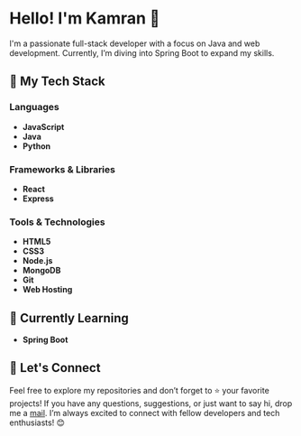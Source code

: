 # Hello! I'm Kamran 👋

I'm a passionate full-stack developer with a focus on Java and web development. Currently, I’m diving into Spring Boot to expand my skills.

## 🚀 My Tech Stack

### Languages
- **JavaScript**
- **Java**
- **Python**

### Frameworks & Libraries
- **React**
- **Express**

### Tools & Technologies
- **HTML5**
- **CSS3**
- **Node.js**
- **MongoDB**
- **Git**
- **Web Hosting**

## 🌱 Currently Learning
- **Spring Boot**

## 🤝 Let's Connect
Feel free to explore my repositories and don’t forget to ⭐️ your favorite projects! If you have any questions, suggestions, or just want to say hi, drop me a [mail](mailto:khankamranalwi@gmail.com). I’m always excited to connect with fellow developers and tech enthusiasts! 😊


